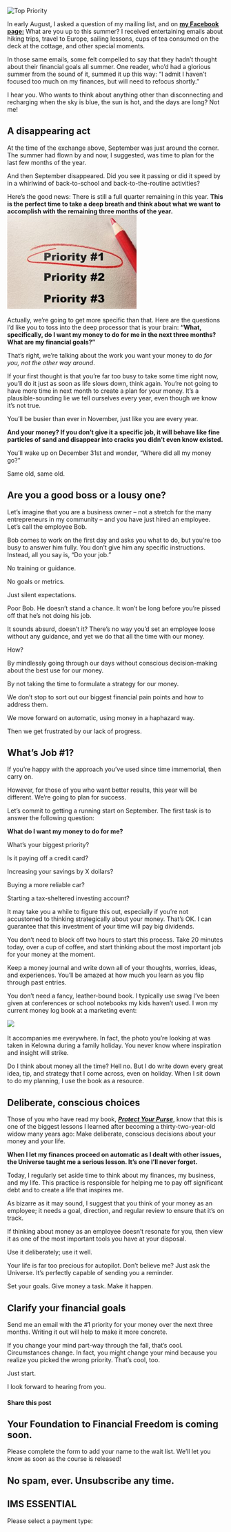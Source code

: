 ![Top Priority](https://yourfinanciallaunchpad.com/wp-content/uploads/elementor/thumbs/Priorities-iStock-492612002-smaller-version-qdc6cpthe1jg09nepcheyd0ymqwyqy89x64timb4aw.jpg "Top Priority")

In early August, I asked a question of my mailing list, and on **[my Facebook page:](https://www.facebook.com/YourFinancialLaunchpad/)** What are you up to this summer? I received entertaining emails about hiking trips, travel to Europe, sailing lessons, cups of tea consumed on the deck at the cottage, and other special moments.

In those same emails, some felt compelled to say that they hadn’t thought about their financial goals all summer. One reader, who’d had a glorious summer from the sound of it, summed it up this way: “I admit I haven’t focused too much on my finances, but will need to refocus shortly.”

I hear you. Who wants to think about anything other than disconnecting and recharging when the sky is blue, the sun is hot, and the days are long? Not me!

## A disappearing act

At the time of the exchange above, September was just around the corner. The summer had flown by and now, I suggested, was time to plan for the last few months of the year.

And then September disappeared. Did you see it passing or did it speed by in a whirlwind of back-to-school and back-to-the-routine activities?

Here’s the good news: There is still a full quarter remaining in this year. **This is the perfect time to take a deep breath and think about what we want to accomplish with the remaining three months of the year.![](attachments/Priorities-iStock-492612002-smaller-version-300x218.jpg)**

Actually, we’re going to get more specific than that. Here are the questions I’d like you to toss into the deep processor that is your brain: **“What, specifically, do I want my money to do for me in the next three months? What are my financial goals?”**

That’s right, we’re talking about the work you want your money to do *for you, not the other way around*.

If your first thought is that you’re far too busy to take some time right now, you’ll do it just as soon as life slows down, think again. You’re not going to have more time in next month to create a plan for your money. It’s a plausible-sounding lie we tell ourselves every year, even though we know it’s not true.

You’ll be busier than ever in November, just like you are every year.

**And your money? If you don’t give it a specific job, it will behave like fine particles of sand and disappear into cracks you didn’t even know existed.**

You’ll wake up on December 31st and wonder, “Where did all my money go?”

Same old, same old.

## Are you a good boss or a lousy one?

Let’s imagine that you are a business owner – not a stretch for the many entrepreneurs in my community – and you have just hired an employee. Let’s call the employee Bob.

Bob comes to work on the first day and asks you what to do, but you’re too busy to answer him fully. You don’t give him any specific instructions. Instead, all you say is, “Do your job.”

No training or guidance.

No goals or metrics.

Just silent expectations.

Poor Bob. He doesn’t stand a chance. It won’t be long before you’re pissed off that he’s not doing his job.

It sounds absurd, doesn’t it? There’s no way you’d set an employee loose without any guidance, and yet we do that all the time with our money.

How?

By mindlessly going through our days without conscious decision-making about the best use for our money.

By not taking the time to formulate a strategy for our money.

We don’t stop to sort out our biggest financial pain points and how to address them.

We move forward on automatic, using money in a haphazard way.

Then we get frustrated by our lack of progress.

## What’s Job #1?

If you’re happy with the approach you’ve used since time immemorial, then carry on.

However, for those of you who want better results, this year will be different. We’re going to plan for success.

Let’s commit to getting a running start on September. The first task is to answer the following question:

**What do I want my money to do for me?**

What’s your biggest priority?

Is it paying off a credit card?

Increasing your savings by X dollars?

Buying a more reliable car?

Starting a tax-sheltered investing account?

It may take you a while to figure this out, especially if you’re not accustomed to thinking strategically about your money. That’s OK. I can guarantee that this investment of your time will pay big dividends.

You don’t need to block off two hours to start this process. Take 20 minutes today, over a cup of coffee, and start thinking about the most important job for your money at the moment.

Keep a money journal and write down all of your thoughts, worries, ideas, and experiences. You’ll be amazed at how much you learn as you flip through past entries.

You don’t need a fancy, leather-bound book. I typically use swag I’ve been given at conferences or school notebooks my kids haven’t used. I won my current money log book at a marketing event:

![](https://gallery.mailchimp.com/7297d1ef735ed4d71577b28eb/images/4f7e7edc-21d5-4bce-ab9a-91dabb41afe3.jpg)

It accompanies me everywhere. In fact, the photo you’re looking at was taken in Kelowna during a family holiday. You never know where inspiration and insight will strike.

Do I think about money all the time? Hell no. But I do write down every great idea, tip, and strategy that I come across, even on holiday. When I sit down to do my planning, I use the book as a resource.

## Deliberate, conscious choices

Those of you who have read my book, **[*Protect Your Purse*](https://yflmainprod.wpengine.com/store/book/)**, know that this is one of the biggest lessons I learned after becoming a thirty-two-year-old widow many years ago: Make deliberate, conscious decisions about your money and your life.

**When I let my finances proceed on automatic as I dealt with other issues, the Universe taught me a serious lesson. It’s one I’ll never forget.**

Today, I regularly set aside time to think about my finances, my business, and my life. This practice is responsible for helping me to pay off significant debt and to create a life that inspires me.

As bizarre as it may sound, I suggest that you think of your money as an employee; it needs a goal, direction, and regular review to ensure that it’s on track.

If thinking about money as an employee doesn’t resonate for you, then view it as one of the most important tools you have at your disposal.

Use it deliberately; use it well.

Your life is far too precious for autopilot. Don’t believe me? Just ask the Universe. It’s perfectly capable of sending you a reminder.

Set your goals. Give money a task. Make it happen.

## Clarify your financial goals

Send me an email with the #1 priority for your money over the next three months. Writing it out will help to make it more concrete.

If you change your mind part-way through the fall, that’s cool. Circumstances change. In fact, you might change your mind because you realize you picked the wrong priority. That’s cool, too.

Just start.

I look forward to hearing from you.

#### Share this post

## Your Foundation to Financial Freedom is coming soon.

Please complete the form to add your name to the wait list. We’ll let you know as soon as the course is released!

## No spam, ever. Unsubscribe any time.

## IMS ESSENTIAL

Please select a payment type: